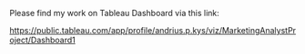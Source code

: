 Please find my work on Tableau Dashboard via this link:

https://public.tableau.com/app/profile/andrius.p.kys/viz/MarketingAnalystProject/Dashboard1
